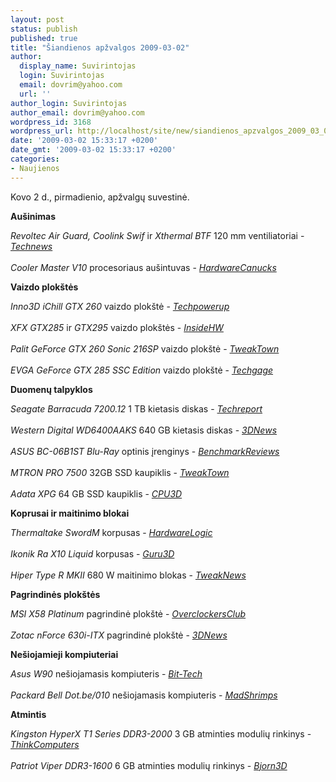 ```yaml
---
layout: post
status: publish
published: true
title: "Šiandienos apžvalgos 2009-03-02"
author:
  display_name: Suvirintojas
  login: Suvirintojas
  email: dovrim@yahoo.com
  url: ''
author_login: Suvirintojas
author_email: dovrim@yahoo.com
wordpress_id: 3168
wordpress_url: http://localhost/site/new/siandienos_apzvalgos_2009_03_02/
date: '2009-03-02 15:33:17 +0200'
date_gmt: '2009-03-02 15:33:17 +0200'
categories:
- Naujienos
---
```

<p>Kovo 2 d., pirmadienio, apžvalgų suvestinė.</p>
<p><b>Aušinimas</b></p>
<p><i>Revoltec Air Guard, Coolink Swif</i> ir <i>Xthermal BTF</i> 120 mm ventiliatoriai - <i><a class="ns" href="http://www.technews.lt/tekstas/Revoltec_Air_Guard,_Coolink_Swif_ir_Xthermal_BTF_kova.html;;">Technews</a></i><br />
<br /><i>Cooler Master V10</i> procesoriaus aušintuvas - <i><a class="ns" href="http://www.hardwarecanucks.com/forum/hardware-canucks-reviews/14861-cooler-master-v10-cpu-cooler-review.html">HardwareCanucks</a></i></p>
<p><b>Vaizdo plokštės</b></p>
<p><i>Inno3D iChill GTX 260</i> vaizdo plokštė - <i><a class="ns" href="http://www.techpowerup.com/reviews/Inno3D/iChill_GTX_260/">Techpowerup</a></i><br />
<br /><i>XFX GTX285</i> ir <i>GTX295</i> vaizdo plokštės - <i><a class="ns" href="http://www.insidehw.com/Reviews/Graphics-cards/XFX-GTX285-and-GTX295.html">InsideHW</a></i><br />
<br /><i>Palit GeForce GTX 260 Sonic 216SP</i> vaizdo plokštė - <i><a class="ns" href="http://www.tweaktown.com/reviews/1770/palit_geforce_gtx_260_sonic_216sp_55nm_graphics_card/index.html">TweakTown</a></i><br />
<br /><i>EVGA GeForce GTX 285 SSC Edition</i> vaizdo plokštė - <i><a class="ns" href="http://techgage.com/article/evga_geforce_gtx_285_ssc_edition/">Techgage</a></i></p>
<p><b>Duomenų talpyklos</b></p>
<p><i>Seagate Barracuda 7200.12</i> 1 TB kietasis diskas - <i><a class="ns" href="http://www.techreport.com/articles.x/16472">Techreport</a></i><br />
<br /><i>Western Digital WD6400AAKS</i> 640 GB kietasis diskas - <i><a class="ns" href="http://www.3dnews.ru/storage/western_digital_wd6400aaks_640_gb/">3DNews</a></i><br />
<br /><i>ASUS BC-06B1ST Blu-Ray</i> optinis įrenginys - <i><a class="ns" href="http://benchmarkreviews.com/index.php?option=com_content&task=view&id=288&Itemid=60">BenchmarkReviews</a></i><br />
<br /><i>MTRON PRO 7500</i> 32GB SSD kaupiklis - <i><a class="ns" href="http://www.tweaktown.com/reviews/1769/mtron_pro_7500_32gb_2_5_inch_slc_solid_state_disk/index.html">TweakTown</a></i><br />
<br /><i>Adata XPG</i> 64 GB SSD kaupiklis - <i><a class="ns" href="http://www.cpu3d.com/review/7289-1/adata-xpg-64gb-sata-ii-2-5-ssd/introduction.html">CPU3D</a></i></p>
<p><b>Koprusai ir maitinimo blokai</b></p>
<p><i>Thermaltake SwordM</i> korpusas - <i><a class="ns" href="http://hardwarelogic.com/news/135/ARTICLE/5751/2009-03-01.html">HardwareLogic</a></i><br />
<br /><i>Ikonik Ra X10 Liquid</i> korpusas - <i><a class="ns" href="http://guru3d.com/article/ikonik-ra-x10-liquid-review/">Guru3D</a></i><br />
<br /><i>Hiper Type R MKII</i> 680 W maitinimo blokas - <i><a class="ns" href="http://www.tweaknews.net/reviews/hiper_type_r_680_watt_power_supply/">TweakNews</a></i></p>
<p><b>Pagrindinės plokštės</b></p>
<p><i>MSI X58 Platinum</i> pagrindinė plokštė - <i><a class="ns" href="http://www.overclockersclub.com/reviews/msi_x58_platinum/">OverclockersClub</a></i><br />
<br /><i>Zotac nForce 630i-ITX</i> pagrindinė plokštė - <i><a class="ns" href="http://www.3dnews.ru/motherboard/zotac-nforce-630i-itx-wifi/">3DNews</a></i></p>
<p><b>Nešiojamieji kompiuteriai</b></p>
<p><i>Asus W90</i> nešiojamasis kompiuteris - <i><a class="ns" href="http://www.bit-tech.net/hardware/laptops/2009/03/02/first-look-asus-w90-dual-hd4870-notebook/1">Bit-Tech</a></i><br />
<br /><i>Packard Bell Dot.be/010</i> nešiojamasis kompiuteris - <i><a class="ns" href="http://www.madshrimps.be/?action=getarticle&articID=905">MadShrimps</a></i></p>
<p><b>Atmintis</b></p>
<p><i>Kingston HyperX T1 Series DDR3-2000</i> 3 GB atminties modulių rinkinys - <i><a class="ns" href="http://www.thinkcomputers.org/index.php?x=reviews&id=935">ThinkComputers</a></i><br />
<br /><i>Patriot Viper DDR3-1600</i> 6 GB atminties modulių rinkinys - <i><a class="ns" href="http://bjorn3d.com/read.php?cID=1502">Bjorn3D</a></i><br /></p>
